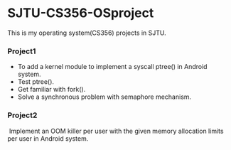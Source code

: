# SJTU-CS356-OSproject
This is my operating system(CS356) projects in SJTU.
### Project1

+ To add a kernel module to implement a syscall ptree() in Android system.
+ Test ptree(). 
+ Get familiar with fork().
+ Solve a synchronous problem with semaphore mechanism.

### Project2

​	Implement an OOM killer per user with the given memory allocation limits per user in Android system.